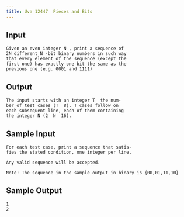 ```yaml
---
title: Uva 12447  Pieces and Bits
---
```



## Input

```text
Given an even integer N , print a sequence of
2N different N -bit binary numbers in such way
that every element of the sequence (except the
first one) has exactly one bit the same as the
previous one (e.g. 0001 and 1111)
```

## Output

```text
The input starts with an integer T  the num-
ber of test cases (T  8). T cases follow on
each subsequent line, each of them containing
the integer N (2  N  16).

```

## Sample Input

```text
For each test case, print a sequence that satis-
fies the stated condition, one integer per line.

Any valid sequence will be accepted.

Note: The sequence in the sample output in binary is {00,01,11,10}

```

## Sample Output

```text
1
2

```
